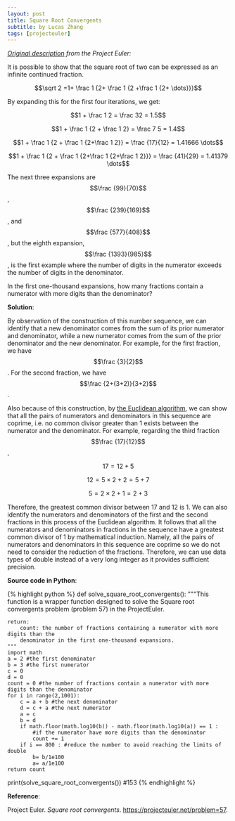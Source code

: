```yaml
---
layout: post
title: Square Root Convergents
subtitle: by Lucas Zhang
tags: [projecteuler]
---
```


*[Original description](https://projecteuler.net/problem=57) from the Project Euler:*

It is possible to show that the square root of two can be expressed as an infinite continued fraction.

$$\sqrt 2 =1+ \frac 1 {2+ \frac 1 {2 +\frac 1 {2+ \dots}}}$$

By expanding this for the first four iterations, we get:

$$1 + \frac 1 2 = \frac  32 = 1.5$$

$$1 + \frac 1 {2 + \frac 1 2} = \frac 7 5 = 1.4$$

$$1 + \frac 1 {2 + \frac 1 {2+\frac 1 2}} = \frac {17}{12} = 1.41666 \dots$$

$$1 + \frac 1 {2 + \frac 1 {2+\frac 1 {2+\frac 1 2}}} = \frac {41}{29} = 1.41379 \dots$$

The next three expansions are $$\frac {99}{70}$$, $$\frac {239}{169}$$, and $$\frac {577}{408}$$, but the eighth expansion, $$\frac {1393}{985}$$, is the first example where the number of digits in the numerator exceeds the number of digits in the denominator.

In the first one-thousand expansions, how many fractions contain a numerator with more digits than the denominator?

**Solution**: 

By observation of the construction of this number sequence, we can identify that a new denominator comes from the sum of its prior numerator and denominator, while a new numerator comes from the sum of the prior denominator and the new denominator. For example, for the first fraction, we have $$\frac {3}{2}$$. For the second fraction, we have $$\frac {2+(3+2)}{3+2}$$.

Also because of this construction, by [the Euclidean algorithm](https://en.wikipedia.org/wiki/Euclidean_algorithm), we can show that all the pairs of numerators and denominators in this sequence are coprime, i.e. no common divisor greater than 1 exists between the numerator and the denominator. For example, regarding the third fraction $$\frac {17}{12}$$, 

$$17 = 12+5$$

$$12 = 5 \times 2 + 2 = 5 + 7$$

$$5 = 2 \times 2 + 1 = 2+3$$

Therefore, the greatest common divisor between 17 and 12 is 1. We can also identify the numerators and denominators of the first and the second fractions in this process of the Euclidean algorithm. It follows that all the numerators and denominators in fractions in the sequence have a greatest common divisor of 1 by mathematical induction. Namely, all the pairs of numerators and denominators in this sequence are coprime so we do not need to consider the reduction of the fractions. Therefore, we can use data types of double instead of a very long integer as it provides sufficient precision. 

**Source code in Python**:

{% highlight python %}
def solve_square_root_convergents():
    """This function is a wrapper function designed to solve the Square root convergents 
    problem (problem 57) in the ProjectEuler.
    
    return:
        count: the number of fractions containing a numerator with more digits than the 
        denominator in the first one-thousand expansions.
    """
    import math
    a = 2 #the first denominator
    b = 3 #the first numerator
    c = 0
    d = 0
    count = 0 #the number of fractions contain a numerator with more digits than the denominator
    for i in range(2,1001):
        c = a + b #the next denominator
        d = c + a #the next numerator
        a = c
        b = d
        if math.floor(math.log10(b)) - math.floor(math.log10(a)) == 1 :
            #if the numerator have more digits than the denominator
            count += 1
        if i == 800 : #reduce the number to avoid reaching the limits of double
            b= b/1e100
            a= a/1e100
    return count

print(solve_square_root_convergents()) #153
{% endhighlight %}

**Reference**: 

Project Euler. *Square root convergents*. https://projecteuler.net/problem=57.
